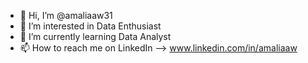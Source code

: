 - 👋 Hi, I’m @amaliaaw31
- 👀 I’m interested in Data Enthusiast
- 🌱 I’m currently learning Data Analyst
- 📫 How to reach me on LinkedIn --> www.linkedin.com/in/amaliaaw

<!---
amaliaaw31/amaliaaw31 is a ✨ special ✨ repository because its `README.md` (this file) appears on your GitHub profile.
You can click the Preview link to take a look at your changes.
--->
